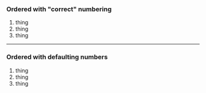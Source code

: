 ### Ordered with "correct" numbering

1. thing
2. thing
3. thing

---

### Ordered with defaulting numbers

1. thing
1. thing
1. thing

